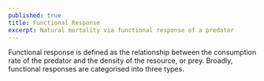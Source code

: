 ```yaml
---
published: true
title: Functional Response
excerpt: Natural mortality via functional response of a predator
---
```


Functional response is defined as the relationship between the consumption rate of the predator and the density of the resource, or prey. Broadly, functional responses are categorised into three types.
